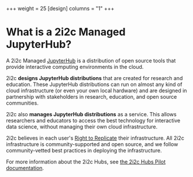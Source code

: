 +++
weight = 25
[design]
  columns = "1"
+++
# What is a 2i2c Managed JupyterHub?

A 2i2c Managed [JupyterHub](https://jupyterhub.readthedocs.io/) is a distribution of open source tools that provide interactive computing environments in the cloud.

2i2c **designs JupyterHub distributions** that are created for research and education. These JupyterHub distributions can run on almost any kind of cloud infrastructure (or even your own local hardware) and are designed in partnership with stakeholders in research, education, and open source communities.

2i2c also **manages JupyterHub distributions** as a service. This allows researchers and educators to access the best technology for interactive data science, without managing their own cloud infrastructure.

2i2c believes in each user's [Right to Replicate](/right-to-replicate) their
infrastructure. All 2i2c infrastructure is community-supported and open source, and we follow community-vetted best practices in deploying the infrastructure. 

For more information about the 2i2c Hubs, see [the 2i2c Hubs Pilot documentation](https://2i2c.org/pilot/about/infrastructure.html).

